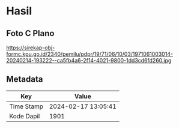 # Hasil

## Foto C Plano

https://sirekap-obj-formc.kpu.go.id/2340/pemilu/pdpr/19/71/06/10/03/1971061003014-20240214-193222--ca5fb4a6-2f14-4021-9800-1dd3cd6fd260.jpg


## Metadata

| Key        | Value               |
| ---------- | ------------------- |
| Time Stamp | 2024-02-17 13:05:41 |
| Kode Dapil | 1901                |



